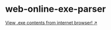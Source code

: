 # web-online-exe-parser

[View .exe contents from internet browser! :arrow_upper_right:](https://peyty.github.io/web-online-exe-parser/index.html)
